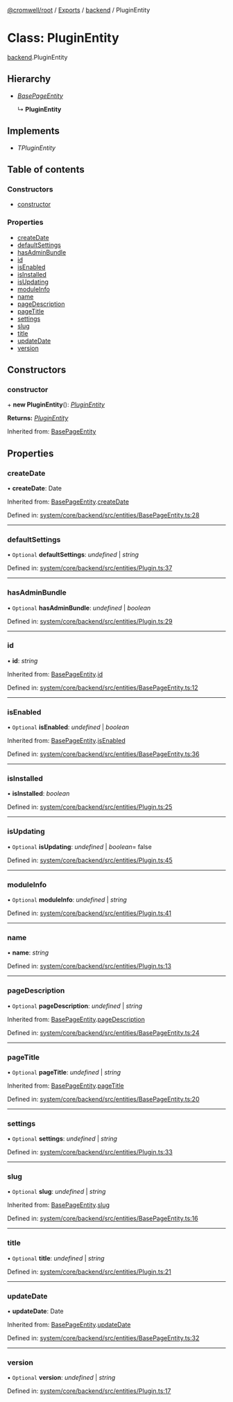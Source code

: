 [@cromwell/root](../README.md) / [Exports](../modules.md) / [backend](../modules/backend.md) / PluginEntity

# Class: PluginEntity

[backend](../modules/backend.md).PluginEntity

## Hierarchy

* [*BasePageEntity*](backend.basepageentity.md)

  ↳ **PluginEntity**

## Implements

* *TPluginEntity*

## Table of contents

### Constructors

- [constructor](backend.pluginentity.md#constructor)

### Properties

- [createDate](backend.pluginentity.md#createdate)
- [defaultSettings](backend.pluginentity.md#defaultsettings)
- [hasAdminBundle](backend.pluginentity.md#hasadminbundle)
- [id](backend.pluginentity.md#id)
- [isEnabled](backend.pluginentity.md#isenabled)
- [isInstalled](backend.pluginentity.md#isinstalled)
- [isUpdating](backend.pluginentity.md#isupdating)
- [moduleInfo](backend.pluginentity.md#moduleinfo)
- [name](backend.pluginentity.md#name)
- [pageDescription](backend.pluginentity.md#pagedescription)
- [pageTitle](backend.pluginentity.md#pagetitle)
- [settings](backend.pluginentity.md#settings)
- [slug](backend.pluginentity.md#slug)
- [title](backend.pluginentity.md#title)
- [updateDate](backend.pluginentity.md#updatedate)
- [version](backend.pluginentity.md#version)

## Constructors

### constructor

\+ **new PluginEntity**(): [*PluginEntity*](backend.pluginentity.md)

**Returns:** [*PluginEntity*](backend.pluginentity.md)

Inherited from: [BasePageEntity](backend.basepageentity.md)

## Properties

### createDate

• **createDate**: Date

Inherited from: [BasePageEntity](backend.basepageentity.md).[createDate](backend.basepageentity.md#createdate)

Defined in: [system/core/backend/src/entities/BasePageEntity.ts:28](https://github.com/CromwellCMS/Cromwell/blob/4b5f538/system/core/backend/src/entities/BasePageEntity.ts#L28)

___

### defaultSettings

• `Optional` **defaultSettings**: *undefined* \| *string*

Defined in: [system/core/backend/src/entities/Plugin.ts:37](https://github.com/CromwellCMS/Cromwell/blob/4b5f538/system/core/backend/src/entities/Plugin.ts#L37)

___

### hasAdminBundle

• `Optional` **hasAdminBundle**: *undefined* \| *boolean*

Defined in: [system/core/backend/src/entities/Plugin.ts:29](https://github.com/CromwellCMS/Cromwell/blob/4b5f538/system/core/backend/src/entities/Plugin.ts#L29)

___

### id

• **id**: *string*

Inherited from: [BasePageEntity](backend.basepageentity.md).[id](backend.basepageentity.md#id)

Defined in: [system/core/backend/src/entities/BasePageEntity.ts:12](https://github.com/CromwellCMS/Cromwell/blob/4b5f538/system/core/backend/src/entities/BasePageEntity.ts#L12)

___

### isEnabled

• `Optional` **isEnabled**: *undefined* \| *boolean*

Inherited from: [BasePageEntity](backend.basepageentity.md).[isEnabled](backend.basepageentity.md#isenabled)

Defined in: [system/core/backend/src/entities/BasePageEntity.ts:36](https://github.com/CromwellCMS/Cromwell/blob/4b5f538/system/core/backend/src/entities/BasePageEntity.ts#L36)

___

### isInstalled

• **isInstalled**: *boolean*

Defined in: [system/core/backend/src/entities/Plugin.ts:25](https://github.com/CromwellCMS/Cromwell/blob/4b5f538/system/core/backend/src/entities/Plugin.ts#L25)

___

### isUpdating

• `Optional` **isUpdating**: *undefined* \| *boolean*= false

Defined in: [system/core/backend/src/entities/Plugin.ts:45](https://github.com/CromwellCMS/Cromwell/blob/4b5f538/system/core/backend/src/entities/Plugin.ts#L45)

___

### moduleInfo

• `Optional` **moduleInfo**: *undefined* \| *string*

Defined in: [system/core/backend/src/entities/Plugin.ts:41](https://github.com/CromwellCMS/Cromwell/blob/4b5f538/system/core/backend/src/entities/Plugin.ts#L41)

___

### name

• **name**: *string*

Defined in: [system/core/backend/src/entities/Plugin.ts:13](https://github.com/CromwellCMS/Cromwell/blob/4b5f538/system/core/backend/src/entities/Plugin.ts#L13)

___

### pageDescription

• `Optional` **pageDescription**: *undefined* \| *string*

Inherited from: [BasePageEntity](backend.basepageentity.md).[pageDescription](backend.basepageentity.md#pagedescription)

Defined in: [system/core/backend/src/entities/BasePageEntity.ts:24](https://github.com/CromwellCMS/Cromwell/blob/4b5f538/system/core/backend/src/entities/BasePageEntity.ts#L24)

___

### pageTitle

• `Optional` **pageTitle**: *undefined* \| *string*

Inherited from: [BasePageEntity](backend.basepageentity.md).[pageTitle](backend.basepageentity.md#pagetitle)

Defined in: [system/core/backend/src/entities/BasePageEntity.ts:20](https://github.com/CromwellCMS/Cromwell/blob/4b5f538/system/core/backend/src/entities/BasePageEntity.ts#L20)

___

### settings

• `Optional` **settings**: *undefined* \| *string*

Defined in: [system/core/backend/src/entities/Plugin.ts:33](https://github.com/CromwellCMS/Cromwell/blob/4b5f538/system/core/backend/src/entities/Plugin.ts#L33)

___

### slug

• `Optional` **slug**: *undefined* \| *string*

Inherited from: [BasePageEntity](backend.basepageentity.md).[slug](backend.basepageentity.md#slug)

Defined in: [system/core/backend/src/entities/BasePageEntity.ts:16](https://github.com/CromwellCMS/Cromwell/blob/4b5f538/system/core/backend/src/entities/BasePageEntity.ts#L16)

___

### title

• `Optional` **title**: *undefined* \| *string*

Defined in: [system/core/backend/src/entities/Plugin.ts:21](https://github.com/CromwellCMS/Cromwell/blob/4b5f538/system/core/backend/src/entities/Plugin.ts#L21)

___

### updateDate

• **updateDate**: Date

Inherited from: [BasePageEntity](backend.basepageentity.md).[updateDate](backend.basepageentity.md#updatedate)

Defined in: [system/core/backend/src/entities/BasePageEntity.ts:32](https://github.com/CromwellCMS/Cromwell/blob/4b5f538/system/core/backend/src/entities/BasePageEntity.ts#L32)

___

### version

• `Optional` **version**: *undefined* \| *string*

Defined in: [system/core/backend/src/entities/Plugin.ts:17](https://github.com/CromwellCMS/Cromwell/blob/4b5f538/system/core/backend/src/entities/Plugin.ts#L17)
